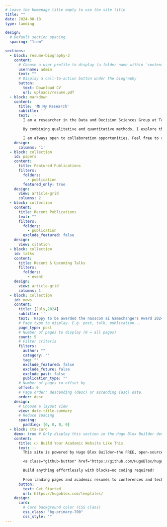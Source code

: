 ```yaml
---
# Leave the homepage title empty to use the site title
title: ""
date: 2024-08-18
type: landing

design:
  # Default section spacing
  spacing: "1rem"

sections:
  - block: resume-biography-3
    content:
      # Choose a user profile to display (a folder name within `content/authors/`)
      username: admin
      text: ""
      # Display a call-to-action button under the biography
      button:
        text: Download CV
        url: uploads/resume.pdf
  - block: markdown
    content:
      title: '📚 My Research'
      subtitle: ''
      text: |-
        I am a researcher in the Data and Decision Sciences Group at Tata Consultancy Services Limited-Research, Mumbai. My work focuses on applying reinforcement learning (RL) and generative AI (GenAI) to solve real-world challenges.

        By combining qualitative and quantitative methods, I explore the intricate relationship between science, technology, and the economy.

        I am always open to collaboration opportunities. Feel free to reach out! 😃
    design:
      columns: '1'
  - block: collection
    id: papers
    content:
      title: Featured Publications
      filters:
        folders:
          - publication
        featured_only: true
    design:
      view: article-grid
      columns: 2
  - block: collection
    content:
      title: Recent Publications
      text: ""
      filters:
        folders:
          - publication
        exclude_featured: false
    design:
      view: citation
  - block: collection
    id: talks
    content:
      title: Recent & Upcoming Talks
      filters:
        folders:
          - event
    design:
      view: article-grid
      columns: 1
  - block: collection
    id: news
    content:
      title: [July,2024]
      subtitle: ''
      text: 'Happy to be awarded the nasscom ai Gamechangers Award 2024 in AI research category for our work on reinforcement learning based control of power networks. '
      # Page type to display. E.g. post, talk, publication...
      page_type: post
      # Number of pages to display (0 = all pages)
      count: 5
      # Filter criteria
      filters:
        author: ""
        category: ""
        tag: ""
        exclude_featured: false
        exclude_future: false
        exclude_past: false
        publication_type: ""
      # Number of pages to offset by
      offset: 0
      # Page order: descending (desc) or ascending (asc) date.
      order: desc
    design:
      # Choose a layout view
      view: date-title-summary
      # Reduce spacing
      spacing:
        padding: [0, 0, 0, 0]
  - block: cta-card
    demo: true # Only display this section in the Hugo Blox Builder demo site
    content:
      title: 👉 Build Your Academic Website Like This
      text: |-
        This site is powered by Hugo Blox Builder—the FREE, open-source website builder based on Hugo, trusted by over 250,000 academics.

        <a class="github-button" href="https://github.com/HugoBlox/hugo-blox-builder" data-color-scheme="no-preference: light; light: light; dark: dark;" data-icon="octicon-star" data-size="large" data-show-count="true" aria-label="Star HugoBlox/hugo-blox-builder on GitHub">Star</a>

        Build anything effortlessly with blocks—no coding required!
        
        From landing pages and academic resumés to conferences and tech blogs.
      button:
        text: Get Started
        url: https://hugoblox.com/templates/
    design:
      card:
        # Card background color (CSS class)
        css_class: "bg-primary-700"
        css_style: ""
---
```

